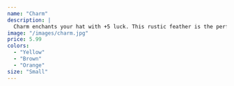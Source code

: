 ```yaml
---
name: "Charm"
description: |
  Charm enchants your hat with +5 luck. This rustic feather is the perfect addition to any hat.
image: "/images/charm.jpg"
price: 5.99
colors:
  - "Yellow"
  - "Brown"
  - "Orange"
size: "Small"
---
```

